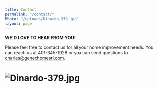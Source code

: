 ```yaml
---
title: Contact
permalink: "/contact/"
Photo: "/uploads/Dinardo-379.jpg"
layout: page
---
```


**WE'D LOVE TO HEAR FROM YOU!**

Please feel free to contact us for all your home improvement needs. You can reach us at 401-345-1928 or you can send questions to charles@genexhomesri.com.

# ![Dinardo-379.jpg](/uploads/Dinardo-379.jpg)
